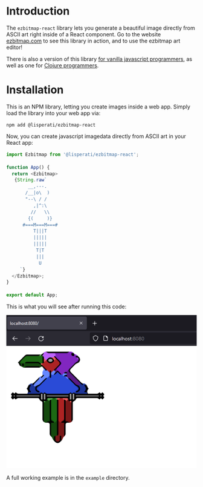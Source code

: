 # Introduction

The `ezbitmap-react` library lets you generate a beautiful image directly from ASCII art right inside of a React component. Go to the website [ezbitmap.com](https://ezbitmap.com) to see this library in action, and to use the ezbitmap art editor!

There is also a version of this library [for vanilla javascript programmers](https://github.com/drcode/ezbitmap), as well as one for [Clojure programmers](https://github.com/drcode/ezbitmap-clj).

# Installation

This is an NPM library, letting you create images inside a web app. Simply load the library into your web app via:

```
npm add @lisperati/ezbitmap-react
```

Now, you can create javascript imagedata directly from ASCII art in your React app:


```javascript
import Ezbitmap from '@lisperati/ezbitmap-react';

function App() {
  return <Ezbitmap>
   {String.raw`
        __,---.      
       /__|o\  )     
       "--\ / /      
          ,|^:\
         //   \\     
        {(     )}    
      #===M===M===#
          T|||T
          |||||
          |||||
           T|T      
           |||       
            U        
     `}
  </Ezbitmap>;
}

export default App;
```

This is what you will see after running this code:

![alt text](https://github.com/drcode/ezbitmap/blob/master/screenshot.png?raw=true)

A full working example is in the `example` directory.
